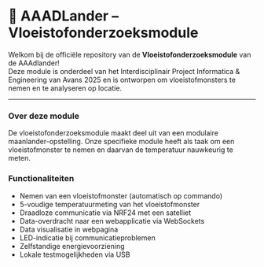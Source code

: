 # 🌌 AAADLander – Vloeistofonderzoeksmodule

Welkom bij de officiële repository van de **Vloeistofonderzoeksmodule** van de AAAdlander!  
Deze module is onderdeel van het Interdisciplinair Project Informatica & Engineering van Avans 2025 en is ontworpen om vloeistofmonsters te nemen en te analyseren op locatie.

---

### Over deze module

De vloeistofonderzoeksmodule maakt deel uit van een modulaire maanlander-opstelling. Onze specifieke module heeft als taak om een vloeistofmonster te nemen en daarvan de temperatuur nauwkeurig te meten.

### Functionaliteiten

-  Nemen van een vloeistofmonster (automatisch op commando)
-  5-voudige temperatuurmeting van het vloeistofmonster
-  Draadloze communicatie via NRF24 met een satelliet
-  Data-overdracht naar een webapplicatie via WebSockets
-  Data visualisatie in webpagina
-  LED-indicatie bij communicatieproblemen
-  Zelfstandige energievoorziening
-  Lokale testmogelijkheden via USB

